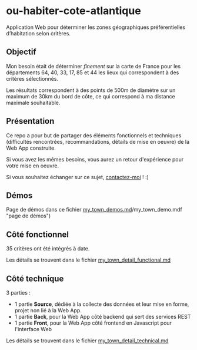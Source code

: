 # ou-habiter-cote-atlantique
Application Web pour déterminer les zones géographiques préférentielles d’habitation selon critères.

## Objectif
Mon besoin était de déterminer *finement* sur la carte de France pour les départements 64, 40, 33, 17, 85 et 44 les lieux qui correspondent à des critères sélectionnés.

Les résultats correspondent à des points de 500m de diamètre sur un maximum de 30km du bord de côte, ce qui correspond à ma distance maximale souhaitable.

## Présentation 
Ce repo a pour but de partager des éléments fonctionnels et techniques (difficultés rencontrées, recommandations, détails de mise en oeuvre) de la Web App construite.

Si vous avez les mêmes besoins, vous aurez un retour d'expérience pour votre mise en oeuvre.

Si vous souhaitez échanger sur ce sujet, [contactez-moi](https://www.linkedin.com/in/nicolas-sarramagna) ! :)

## Démos

Page de démos dans ce fichier [my_town_demos.md]()/my_town_demo.mdf "page de démos")

## Côté fonctionnel
35 critères ont été intégrés à date. 

Les détails se trouvent dans le fichier [my_town_detail_functional.md](/my_town_detail_functional.md "détails fonctionnels sur le projet")

## Côté technique
3 parties :
  - 1 partie **Source**, dédiée à la collecte des données et leur mise en forme, projet non lié à la Web App.
  - 1 partie **Back**, pour la Web App côté backend qui sert des services REST
  - 1 partie **Front**, pour la Web App côté frontend en Javascript pour l'interface Web
  
Les détails se trouvent dans le fichier [my_town_detail_technical.md](/my_town_detail_technical.md "détails techniques sur le projet")
  



